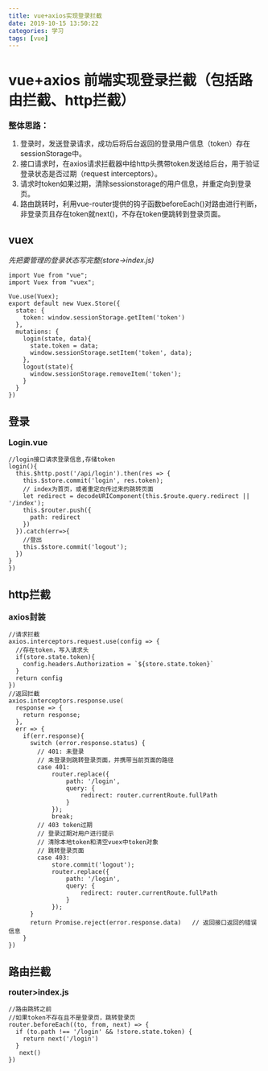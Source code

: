 ```yaml
---
title: vue+axios实现登录拦截
date: 2019-10-15 13:50:22
categories: 学习
tags: [vue]
---
```


# vue+axios 前端实现登录拦截（包括路由拦截、http拦截）

<font size=3>**整体思路：**</font>
1. 登录时，发送登录请求，成功后将后台返回的登录用户信息（token）存在sessionStorage中。
2. 接口请求时，在axios请求拦截器中给http头携带token发送给后台，用于验证登录状态是否过期（request interceptors）。
3. 请求时token如果过期，清除sessionstorage的用户信息，并重定向到登录页。
4. 路由跳转时，利用vue-router提供的钩子函数beforeEach()对路由进行判断，非登录页且存在token就next()，不存在token便跳转到登录页面。

## vuex
*先把要管理的登录状态写完整(store->index.js)*
```
import Vue from "vue";
import Vuex from "vuex";

Vue.use(Vuex);
export default new Vuex.Store({
  state: {
    token: window.sessionStorage.getItem('token')
  },
  mutations: {
    login(state, data){
      state.token = data;
      window.sessionStorage.setItem('token', data);
    },
    logout(state){
      window.sessionStorage.removeItem('token');
    }
  }
})
```

## 登录
<font size=3> **Login.vue** </font>
```
//login接口请求登录信息,存储token
login(){
  this.$http.post('/api/login').then(res => {
    this.$store.commit('login', res.token);
    // index为首页，或者重定向传过来的跳转页面
    let redirect = decodeURIComponent(this.$route.query.redirect || '/index');
    this.$router.push({
      path: redirect
    })
  }).catch(err=>{
    //登出
    this.$store.commit('logout');
  })
}
})
```
## http拦截
<font size=3> **axios封装** </font>
```
//请求拦截
axios.interceptors.request.use(config => {
  //存在token，写入请求头
  if(store.state.token){
    config.headers.Authorization = `${store.state.token}`
  }
  return config
})
//返回拦截
axios.interceptors.response.use(
  response => {
    return response;
  },
  err => {
    if(err.response){
      switch (error.response.status) {
        // 401: 未登录
        // 未登录则跳转登录页面，并携带当前页面的路径
        case 401:
            router.replace({                        
                path: '/login',                        
                query: { 
                    redirect: router.currentRoute.fullPath 
                }
            });
            break;
        // 403 token过期
        // 登录过期对用户进行提示
        // 清除本地token和清空vuex中token对象
        // 跳转登录页面
        case 403:
            store.commit('logout');
            router.replace({                            
                path: '/login',                            
                query: { 
                    redirect: router.currentRoute.fullPath 
                }                        
            });     
      }
      return Promise.reject(error.response.data)   // 返回接口返回的错误信息
    }
})
```
## 路由拦截
<font size=3> **router>index.js** </font>
```
//路由跳转之前
//如果token不存在且不是登录页，跳转登录页
router.beforeEach((to, from, next) => {
  if (to.path !== '/login' && !store.state.token) {
    return next('/login')
  }
   next()
})
```
